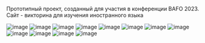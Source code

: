 Прототипный проект, созданный для участия в конференции BAFO 2023.
Сайт - викторина для изучения иностранного языка

![image](https://github.com/quanuhs/quiz-sut/assets/37934662/6cc67356-0524-456d-bebd-0441dd98cbfe)
![image](https://github.com/quanuhs/quiz-sut/assets/37934662/14999a50-54bc-4f70-9a89-dfc2ed6e6b70)
![image](https://github.com/quanuhs/quiz-sut/assets/37934662/df8dce24-070c-457e-9450-645073b8fb42)
![image](https://github.com/quanuhs/quiz-sut/assets/37934662/1cebd0e4-32db-4ee0-bd45-e33558d497ba)
![image](https://github.com/quanuhs/quiz-sut/assets/37934662/29187ff7-988c-4092-a8bf-63ae783caff2)
![image](https://github.com/quanuhs/quiz-sut/assets/37934662/715a42fc-92d8-49af-aca5-eb00a48d4cb3)
![image](https://github.com/quanuhs/quiz-sut/assets/37934662/0a9cf83d-7ff4-4229-886f-86c1df67d00f)
![image](https://github.com/quanuhs/quiz-sut/assets/37934662/bfa218f0-d360-450c-8fd6-ef7a3d5003b2)
![image](https://github.com/quanuhs/quiz-sut/assets/37934662/9c31603b-187b-4e8c-8eb1-9b13eda601c1)
![image](https://github.com/quanuhs/quiz-sut/assets/37934662/e6382dd8-be28-4333-9c9a-394c680ae31c)
![image](https://github.com/quanuhs/quiz-sut/assets/37934662/afb213f4-8005-4931-b922-2b9332988b30)
![image](https://github.com/quanuhs/quiz-sut/assets/37934662/a3c442ba-afc3-4b60-b0ff-f40abad55b42)
